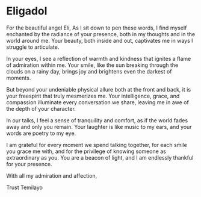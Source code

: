 # Eligadol
For the beautiful angel Eli, As I sit down to pen these words, I find myself enchanted by the radiance of your presence, both in my thoughts and in the world around me. Your beauty, both inside and out, captivates me in ways I struggle to articulate.

In your eyes, I see a reflection of warmth and kindness that ignites a flame of admiration within me. Your smile, like the sun breaking through the clouds on a rainy day, brings joy and brightens even the darkest of moments.

But beyond your undeniable physical allure both at the front and back, it is your freespirit that truly mesmerizes me. Your intelligence, grace, and compassion illuminate every conversation we share, leaving me in awe of the depth of your character.

In our talks, I feel a sense of tranquility and comfort, as if the world fades away and only you remain. Your laughter is like music to my ears, and your words are poetry to my eye.

I am grateful for every moment we spend talking together, for each smile you grace me with, and for the privilege of knowing someone as extraordinary as you. You are a beacon of light, and I am endlessly thankful for your presence.

With all my admiration and affection,

Trust Temilayo
